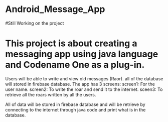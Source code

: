 # Android_Message_App
#Still Working on the project

# This project is about creating a messaging app using java language and Codename One as a plug-in. 
Users will be able to write and view old messages (Raor). all of the database will stored in firebase database.
The app has 3 screens:
      screen1: For the user name.
      screen2: To write the roar and send it to the internet.
      sceen3: To retrieve all the roars written by all the users.
      
      
All of data will be stored in firebase database and will be retrieve by connecting to the internet through java code 
and print what is in the database.
